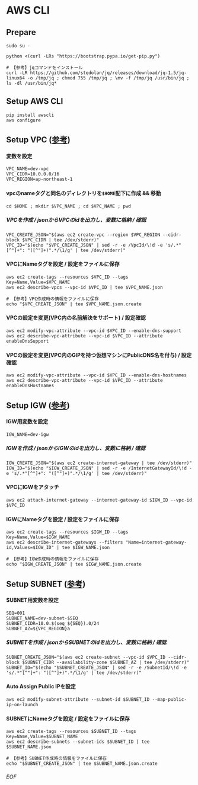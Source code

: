 # AWS CLI

## Prepare
    sudo su -
    
    python <(curl -LRs "https://bootstrap.pypa.io/get-pip.py")
    
    # 【参考】jqコマンドをインストール
    curl -LR https://github.com/stedolan/jq/releases/download/jq-1.5/jq-linux64 -o /tmp/jq ; chmod 755 /tmp/jq ; \mv -f /tmp/jq /usr/bin/jq ; ls -dl /usr/bin/jq*


## Setup AWS CLI
    pip install awscli
    aws configure


## Setup VPC ([参考](http://www.simpline.co.jp/tech/?p=267))

#### 変数を設定

    VPC_NAME=dev-vpc
    VPC_CIDR=10.0.0.0/16
    VPC_REGION=ap-northeast-1


#### vpcのnameタグと同名のディレクトリを`$HOME`配下に作成 && 移動

    cd $HOME ; mkdir $VPC_NAME ; cd $VPC_NAME ; pwd


##### VPCを作成 / jsonからVPCのidを出力し、変数に格納 / 確認

    VPC_CREATE_JSON="$(aws ec2 create-vpc --region $VPC_REGION --cidr-block $VPC_CIDR | tee /dev/stderr)"
    VPC_ID="$(echo "$VPC_CREATE_JSON" | sed -r -e /VpcId/\!d -e 's/.*"[^"]+": "([^"]+)".*/\1/g' | tee /dev/stderr)"


#### VPCにNameタグを設定 / 設定をファイルに保存

    aws ec2 create-tags --resources $VPC_ID --tags Key=Name,Value=$VPC_NAME
    aws ec2 describe-vpcs --vpc-id $VPC_ID | tee $VPC_NAME.json
    
    # 【参考】VPC作成時の情報をファイルに保存
    echo "$VPC_CREATE_JSON" | tee $VPC_NAME.json.create


#### VPCの設定を変更(VPC内の名前解決をサポート) / 設定確認

    aws ec2 modify-vpc-attribute --vpc-id $VPC_ID --enable-dns-support
    aws ec2 describe-vpc-attribute --vpc-id $VPC_ID --attribute enableDnsSupport


#### VPCの設定を変更(VPC内のGIPを持つ仮想マシンにPublicDNS名を付与) / 設定確認

    aws ec2 modify-vpc-attribute --vpc-id $VPC_ID --enable-dns-hostnames
    aws ec2 describe-vpc-attribute --vpc-id $VPC_ID --attribute enableDnsHostnames


## Setup IGW ([参考](http://www.simpline.co.jp/tech/?p=267))

#### IGW用変数を設定

    IGW_NAME=dev-igw


##### IGWを作成 / jsonからIGWのidを出力し、変数に格納 / 確認

    IGW_CREATE_JSON="$(aws ec2 create-internet-gateway | tee /dev/stderr)"
    IGW_ID="$(echo "$IGW_CREATE_JSON" | sed -r -e /InternetGatewayId/\!d -e 's/.*"[^"]+": "([^"]+)".*/\1/g' | tee /dev/stderr)"


#### VPCにIGWをアタッチ
    aws ec2 attach-internet-gateway --internet-gateway-id $IGW_ID --vpc-id $VPC_ID


#### IGWにNameタグを設定 / 設定をファイルに保存

    aws ec2 create-tags --resources $IGW_ID --tags Key=Name,Value=$IGW_NAME
    aws ec2 describe-internet-gateways --filters "Name=internet-gateway-id,Values=$IGW_ID" | tee $IGW_NAME.json
    
    # 【参考】IGW作成時の情報をファイルに保存
    echo "$IGW_CREATE_JSON" | tee $IGW_NAME.json.create


## Setup SUBNET ([参考](http://www.simpline.co.jp/tech/?p=267))

#### SUBNET用変数を設定

    SEQ=001
    SUBNET_NAME=dev-subnet-$SEQ
    SUBNET_CIDR=10.0.$(seq ${SEQ}).0/24
    SUBNET_AZ=${VPC_REGION}a


##### SUBNETを作成 / jsonからSUBNETのidを出力し、変数に格納 / 確認

    SUBNET_CREATE_JSON="$(aws ec2 create-subnet --vpc-id $VPC_ID --cidr-block $SUBNET_CIDR --availability-zone $SUBNET_AZ | tee /dev/stderr)"
    SUBNET_ID="$(echo "$SUBNET_CREATE_JSON" | sed -r -e /SubnetId/\!d -e 's/.*"[^"]+": "([^"]+)".*/\1/g' | tee /dev/stderr)"


#### Auto Assign Public IPを設定

    aws ec2 modify-subnet-attribute --subnet-id $SUBNET_ID --map-public-ip-on-launch


#### SUBNETにNameタグを設定 / 設定をファイルに保存

    aws ec2 create-tags --resources $SUBNET_ID --tags Key=Name,Value=$SUBNET_NAME
    aws ec2 describe-subnets --subnet-ids $SUBNET_ID | tee $SUBNET_NAME.json
    
    # 【参考】SUBNET作成時の情報をファイルに保存
    echo "$SUBNET_CREATE_JSON" | tee $SUBNET_NAME.json.create












###### EOF
